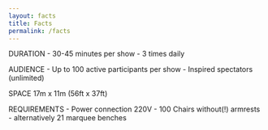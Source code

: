 ```yaml
---
layout: facts
title: Facts
permalink: /facts
---
```

DURATION
	- 30-45 minutes per show
	- 3 times daily

AUDIENCE
	- Up to 100 active participants per show
	- Inspired spectators (unlimited)

SPACE
	17m x 11m (56ft x 37ft)


REQUIREMENTS
	- Power connection 220V
	- 100 Chairs without(!) armrests
	- alternatively 21 marquee benches
